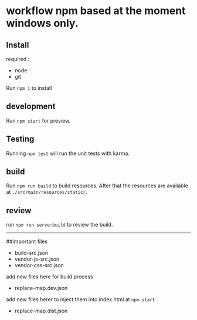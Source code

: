 # workflow npm based at the moment windows only.

## Install
required :
- node
- git

Run `npm i` to install

## development

Run `npm start` for preview.

## Testing

Running `npm test` will run the unit tests with karma.

## build

Run `npm run build` to build resources. After that the resources are available at 
`./src/main/resources/static/`.

## review
run `npm run serve:build` to review the build.

<hr>

##important files

 - build-src.json
 - vendor-js-src.json
 - vendor-css-src.json
 
 add new files here for build process
 
 - replace-map.dev.json
 
 add new files herer to inject them into index.html at `npm start`
 
 - replace-map.dist.json
